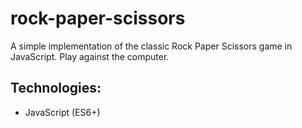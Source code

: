 # rock-paper-scissors
A simple implementation of the classic Rock Paper Scissors game in JavaScript. Play against the computer.

## Technologies:
 - JavaScript (ES6+)
